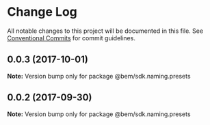 # Change Log

All notable changes to this project will be documented in this file.
See [Conventional Commits](https://conventionalcommits.org) for commit guidelines.

<a name="0.0.3"></a>
## 0.0.3 (2017-10-01)




**Note:** Version bump only for package @bem/sdk.naming.presets

<a name="0.0.2"></a>
## 0.0.2 (2017-09-30)




**Note:** Version bump only for package @bem/sdk.naming.presets
